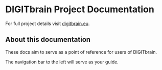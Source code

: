 # DIGITbrain Project Documentation

For full project details visit [digitbrain.eu](https://digitbrain.eu/).

## About this documentation

These docs aim to serve as a point of reference for users of DIGITbrain.

The navigation bar to the left will serve as your guide.